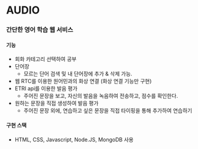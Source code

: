 # AUDIO
### 간단한 영어 학습 웹 서비스 
#### 기능
- 회화 카테고리 선택하여 공부
- 단어장 
  - 모르는 단어 검색 및 내 단어장에 추가 & 삭제 가능.
- 웹 RTC를 이용한 원어민과의 화상 연결 (화상 연결 기능만 구현)
- ETRI api를 이용한 발음 평가
  - 주어진 문장을 보고, 자신의 발음을 녹음하여 전송하고, 점수를 확인한다.
- 원하는 문장을 직접 생성하여 발음 평가
  - 주어진 문장 외에, 연습하고 싶은 문장을 직접 타이핑을 통해 추가하여 연습하기
    
#### 구현 스택
- HTML, CSS, Javascript, Node.JS, MongoDB 사용
